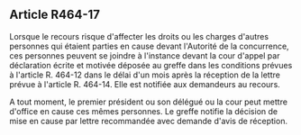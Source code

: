 Article R464-17
----
Lorsque le recours risque d'affecter les droits ou les charges d'autres
personnes qui étaient parties en cause devant l'Autorité de la concurrence, ces
personnes peuvent se joindre à l'instance devant la cour d'appel par déclaration
écrite et motivée déposée au greffe dans les conditions prévues à l'article R.
464-12 dans le délai d'un mois après la réception de la lettre prévue à
l'article R. 464-14. Elle est notifiée aux demandeurs au recours.

A tout moment, le premier président ou son délégué ou la cour peut mettre
d'office en cause ces mêmes personnes. Le greffe notifie la décision de mise en
cause par lettre recommandée avec demande d'avis de réception.
